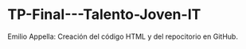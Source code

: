 # TP-Final---Talento-Joven-IT
Emilio Appella: Creación del código HTML y del repocitorio en GitHub.
